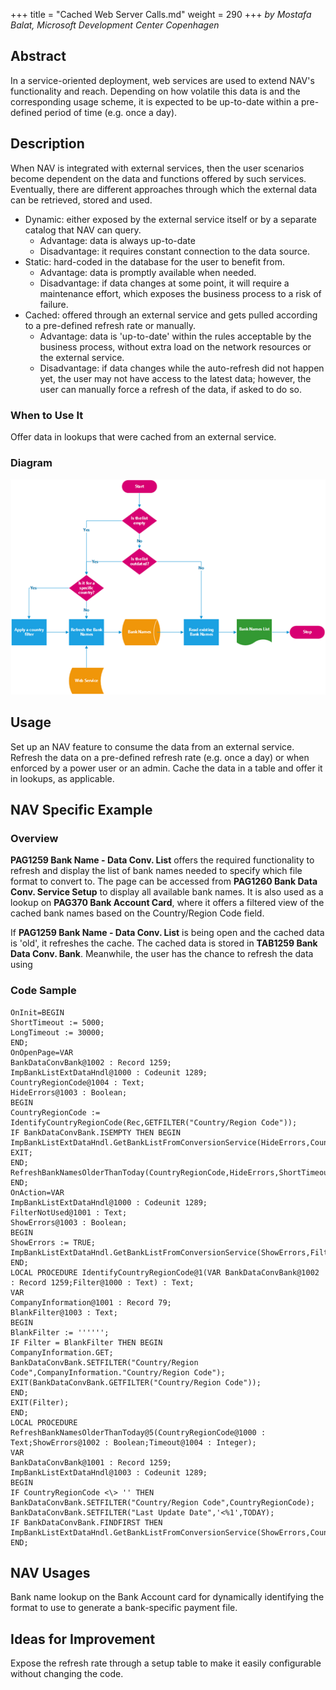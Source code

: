 +++
title = "Cached Web Server Calls.md"
weight = 290
+++
_by Mostafa Balat, Microsoft Development Center Copenhagen_

## Abstract

In a service-oriented deployment, web services are used to extend NAV's functionality and reach. Depending on how volatile this data is and the corresponding usage scheme, it is expected to be up-to-date within a pre-defined period of time (e.g. once a day).

## Description

When NAV is integrated with external services, then the user scenarios become dependent on the data and functions offered by such services. Eventually, there are different approaches through which the external data can be retrieved, stored and used.

* Dynamic: either exposed by the external service itself or by a separate catalog that NAV can query.
  * Advantage: data is always up-to-date
  * Disadvantage: it requires constant connection to the data source.
* Static: hard-coded in the database for the user to benefit from.
  * Advantage: data is promptly available when needed.
  * Disadvantage: if data changes at some point, it will require a maintenance effort, which exposes the business process to a risk of failure.
* Cached: offered through an external service and gets pulled according to a pre-defined refresh rate or manually.
  * Advantage: data is 'up-to-date' within the rules acceptable by the business process, without extra load on the network resources or the external service.
  * Disadvantage: if data changes while the auto-refresh did not happen yet, the user may not have access to the latest data; however, the user can manually force a refresh of the data, if asked to do so.

### When to Use It

Offer data in lookups that were cached from an external service.

### Diagram

[![ ][image0]][anchor0]

## Usage

Set up an NAV feature to consume the data from an external service. Refresh the data on a pre-defined refresh rate (e.g. once a day) or when enforced by a power user or an admin. Cache the data in a table and offer it in lookups, as applicable.

## NAV Specific Example

### Overview

**PAG1259 Bank Name - Data Conv. List** offers the required functionality to refresh and display the list of bank names needed to specify which file format to convert to. The page can be accessed from **PAG1260 Bank Data Conv. Service Setup** to display all available bank names. It is also used as a lookup on **PAG370 Bank Account Card**, where it offers a filtered view of the cached bank names based on the Country/Region Code field.

If **PAG1259 Bank Name - Data Conv. List** is being open and the cached data is 'old', it refreshes the cache. The cached data is stored in **TAB1259 Bank Data Conv. Bank**. Meanwhile, the user has the chance to refresh the data using

### Code Sample

    OnInit=BEGIN
    ShortTimeout := 5000;
    LongTimeout := 30000;
    END;
    OnOpenPage=VAR
    BankDataConvBank@1002 : Record 1259;
    ImpBankListExtDataHndl@1000 : Codeunit 1289;
    CountryRegionCode@1004 : Text;
    HideErrors@1003 : Boolean;
    BEGIN
    CountryRegionCode := IdentifyCountryRegionCode(Rec,GETFILTER("Country/Region Code"));
    IF BankDataConvBank.ISEMPTY THEN BEGIN
    ImpBankListExtDataHndl.GetBankListFromConversionService(HideErrors,CountryRegionCode,ShortTimeout);
    EXIT;
    END;
    RefreshBankNamesOlderThanToday(CountryRegionCode,HideErrors,ShortTimeout);
    END;
    OnAction=VAR
    ImpBankListExtDataHndl@1000 : Codeunit 1289;
    FilterNotUsed@1001 : Text;
    ShowErrors@1003 : Boolean;
    BEGIN
    ShowErrors := TRUE;
    ImpBankListExtDataHndl.GetBankListFromConversionService(ShowErrors,FilterNotUsed,LongTimeout);
    END;
    LOCAL PROCEDURE IdentifyCountryRegionCode@1(VAR BankDataConvBank@1002 : Record 1259;Filter@1000 : Text) : Text;
    VAR
    CompanyInformation@1001 : Record 79;
    BlankFilter@1003 : Text;
    BEGIN
    BlankFilter := '''''';
    IF Filter = BlankFilter THEN BEGIN
    CompanyInformation.GET;
    BankDataConvBank.SETFILTER("Country/Region Code",CompanyInformation."Country/Region Code");
    EXIT(BankDataConvBank.GETFILTER("Country/Region Code"));
    END;
    EXIT(Filter);
    END;
    LOCAL PROCEDURE RefreshBankNamesOlderThanToday@5(CountryRegionCode@1000 : Text;ShowErrors@1002 : Boolean;Timeout@1004 : Integer);
    VAR
    BankDataConvBank@1001 : Record 1259;
    ImpBankListExtDataHndl@1003 : Codeunit 1289;
    BEGIN
    IF CountryRegionCode <\> '' THEN
    BankDataConvBank.SETFILTER("Country/Region Code",CountryRegionCode);
    BankDataConvBank.SETFILTER("Last Update Date",'<%1',TODAY);
    IF BankDataConvBank.FINDFIRST THEN
    ImpBankListExtDataHndl.GetBankListFromConversionService(ShowErrors,CountryRegionCode,Timeout);
    END;

## NAV Usages

Bank name lookup on the Bank Account card for dynamically identifying the format to use to generate a bank-specific payment file.

## Ideas for Improvement

Expose the refresh rate through a setup table to make it easily configurable without changing the code.



[anchor0]: Cached_5F00_Web_5F00_Service_5F00_Calls_5F00_Diagram.png


[image0]: Cached_5F00_Web_5F00_Service_5F00_Calls_5F00_Diagram.png
